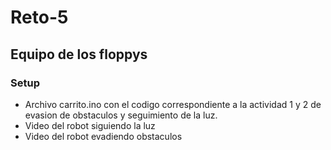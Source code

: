 # Reto-5
## Equipo de los floppys

### Setup
- Archivo carrito.ino con el codigo correspondiente a la actividad 1 y 2 de evasion de obstaculos y seguimiento de la luz.
- Video del robot siguiendo la luz
- Video del robot evadiendo obstaculos
